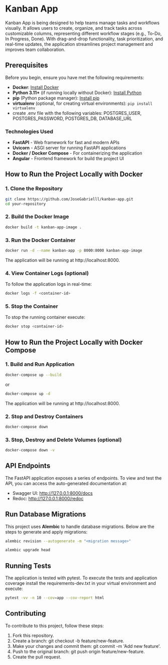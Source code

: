 # Kanban App

Kanban App is being designed to help teams manage tasks and workflows visually. It allows users to create, organize, and track tasks across customizable columns, representing different workflow stages (e.g., To-Do, In Progress, Done). With drag-and-drop functionality, task prioritization, and real-time updates, the application streamlines project management and improves team collaboration.


## Prerequisites

Before you begin, ensure you have met the following requirements:

- **Docker**: [Install Docker](https://docs.docker.com/get-docker/)
- **Python 3.11+** (if running locally without Docker): [Install Python](https://www.python.org/downloads/)
- **pip** (Python package manager): [Install pip](https://pip.pypa.io/en/stable/installation/)
- **virtualenv** (optional, for creating virtual environments): `pip install virtualenv`
- create .env file with the following variables: POSTGRES_USER, POSTGRES_PASSWORD, POSTGRES_DB, DATABASE_URL

### Technologies Used

- **FastAPI** - Web framework for fast and modern APIs
- **Uvicorn** - ASGI server for running FastAPI applications
- **Docker / Docker Compose** - For containerizing the application
- **Angular** - Frontend framework for build the project UI

## How to Run the Project Locally with Docker

### 1. Clone the Repository
```bash
git clone https://github.com/JoseGabrielll/kanban-app.git
cd your-repository
```

### 2. Build the Docker Image
```bash
docker build -t kanban-app-image .
```

### 3. Run the Docker Container
```bash
docker run -d --name kanban-app -p 8000:8000 kanban-app-image
```

The application will be running at http://localhost:8000.

### 4. View Container Logs (optional)

To follow the application logs in real-time:

```bash
docker logs -f <container-id>
```

### 5. Stop the Container

To stop the running container execute:

```bash
docker stop <container-id>
```

## How to Run the Project Locally with Docker Compose

### 1. Build and Run Application
```bash
docker-compose up --build
```

or 

```bash
docker-compose up -d
```

The application will be running at http://localhost:8000.

### 2. Stop and Destroy Containers
```bash
docker-compose down
```

### 3. Stop, Destroy and Delete Volumes (optional)
```bash
docker-compose down -v
```

## API Endpoints
The FastAPI application exposes a series of endpoints. To view and test the API, you can access the auto-generated documentation at:

- Swagger UI: http://127.0.0.1:8000/docs
- Redoc: http://127.0.0.1:8000/redoc

## Run Database Migrations

This project uses **Alembic** to handle database migrations. Below are the steps to generate and apply migrations:

```bash
alembic revision --autogenerate -m "<migration message>"

alembic upgrade head
```

## Running Tests

The application is tested with pytest. To execute the tests and application coverage install the requirements-dev.txt in your virtual environment and execute:

```bash
pytest -vv -n 10 --cov=app --cov-report html
```

## Contributing
To contribute to this project, follow these steps:

1. Fork this repository.
2. Create a branch: git checkout -b feature/new-feature.
3. Make your changes and commit them: git commit -m 'Add new feature'.
3. Push to the original branch: git push origin feature/new-feature.
4. Create the pull request.
